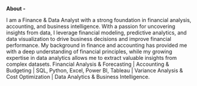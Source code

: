 **About -**

I am a Finance & Data Analyst with a strong foundation in financial analysis, accounting, and business intelligence. With a passion for uncovering insights from data, I leverage financial modeling, predictive analytics, and data visualization to drive business decisions and improve financial performance. My background in finance and accounting has provided me with a deep understanding of financial principles, while my growing expertise in data analytics allows me to extract valuable insights from complex datasets.
Financial Analysis & Forecasting | Accounting & Budgeting | SQL, Python, Excel, Power BI, Tableau | Variance Analysis & Cost Optimization | Data Analytics & Business Intelligence.



